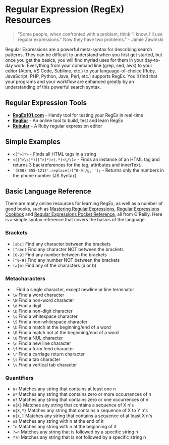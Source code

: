 # Regular Expression (RegEx) Resources

> "Some people, when confronted with a problem, think 
“I know, I'll use regular expressions.”   Now they have two problems." - Jamie Zawinski

Regular Expressions are a powerful meta-syntax for describing search patterns. They can be difficult to understand when you first get started, but once you get the basics, you will find myriad uses for them in your day-to-day work. Everything from your command line (grep, sed, awk) to your editor (Atom, VS Code, Sublime, etc.) to your language-of-choice (Ruby, JavaScript, PHP, Python, Java, Perl, etc.) supports RegEx. You'll find that your programs and your workflow are enhanced greatly by an understanding of this powerful search syntax. 


## Regular Expression Tools
* **[RegEx101.com](https://regex101.com/)** - Handy tool for testing your RegEx in real-time
* **[RegExr](http://regexr.com/)** - An online tool to build, test and learn RegEx
* **[Rubular](http://www.rubular.com/)** - A Ruby regular expression editor

## Simple Examples
* `<[^>]*>` - Finds all HTML tags in a string
* `<([^>\s]*)([^>]*)>(.*)<\/\1>` - Finds an instance of an HTML tag and returns 3 backreferences for the tag, attributes and innerText.
* `'(800) 555-1212'.replace(/[^0-9]/g,'');` - Returns only the numbers in the phone number (JS Syntax)


## Basic Language Reference
There are many online resources for learning RegEx, as well as a number of good books, such as [Mastering Regular Expressions](http://amzn.to/2ur3fDO), [Regular Expressions Cookbok](http://amzn.to/2u8gtpA) and [Regular Expressions Pocket Reference](http://amzn.to/2wdGRQF), all from O'Reilly. Here is a simple syntax reference that covers the basics of the language.

### Brackets
* `[abc]` Find any character between the brackets
* `[^abc]` Find any character NOT between the brackets
* `[0-9]` Find any number between the brackets
* `[^0-9]` Find any number NOT between the brackets
* `(a|b)` Find any of the characters (a or b)

### Metacharacters
* `.`	Find a single character, except newline or line terminator
* `\w`	Find a word character
* `\W`	Find a non-word character
* `\d`	Find a digit
* `\D`	Find a non-digit character
* `\s`	Find a whitespace character
* `\S`	Find a non-whitespace character
* `\b`	Find a match at the beginning/end of a word
* `\B`	Find a match not at the beginning/end of a word
* `\0`	Find a NUL character
* `\n`	Find a new line character
* `\f`	Find a form feed character
* `\r`	Find a carriage return character
* `\t`	Find a tab character
* `\v`	Find a vertical tab character

### Quantifiers
* `n+`	Matches any string that contains at least one n
* `n*`	Matches any string that contains zero or more occurrences of n
* `n?`	Matches any string that contains zero or one occurrences of n
* `n{X}`	Matches any string that contains a sequence of X n's
* `n{X,Y}`	Matches any string that contains a sequence of X to Y n's
* `n{X,}`	Matches any string that contains a sequence of at least X n's
* `n$`	Matches any string with n at the end of it
* `^n`	Matches any string with n at the beginning of it
* `?=n`	Matches any string that is followed by a specific string n
* `?!n`	Matches any string that is not followed by a specific string n

